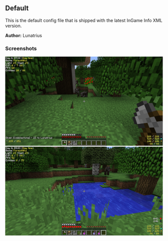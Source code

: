 ## Default
This is the default config file that is shipped with the latest InGame Info XML version.

**Author:** Lunatrius

### Screenshots
![](InGameInfo-Lunatrius-default-001.png)
![](InGameInfo-Lunatrius-default-002.png)

